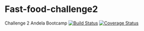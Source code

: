 # Fast-food-challenge2
Challenge 2 Andela Bootcamp
[![Build Status](https://travis-ci.org/kafuuma/Fast-food-challenge2.svg?branch=master.png)](https://travis-ci.org/kafuuma/Fast-food-challenge2.svg?branch=master)
[![Coverage Status](https://coveralls.io/repos/github/kafuuma/Fast-food-challenge2/badge.svg?branch=master)](https://coveralls.io/github/kafuuma/Fast-food-challenge2?branch=master)
